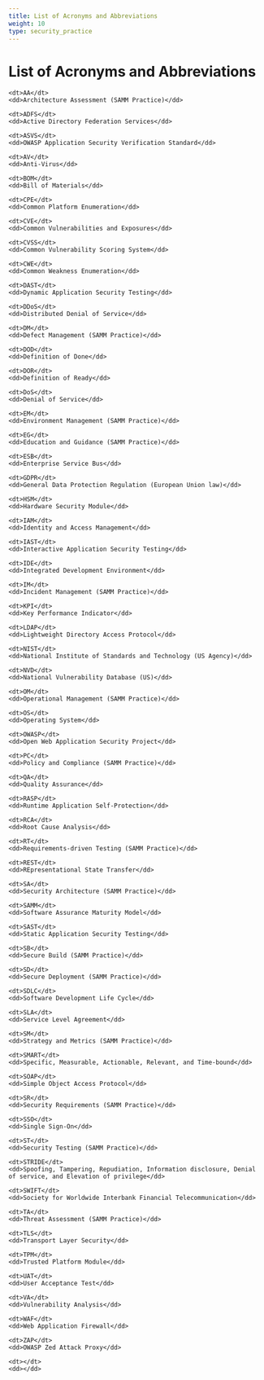 ```yaml
---
title: List of Acronyms and Abbreviations
weight: 10
type: security_practice
---
```

# List of Acronyms and Abbreviations

<dl>

    <dt>AA</dt>
    <dd>Architecture Assessment (SAMM Practice)</dd>

    <dt>ADFS</dt>
    <dd>Active Directory Federation Services</dd>

    <dt>ASVS</dt>
    <dd>OWASP Application Security Verification Standard</dd>

    <dt>AV</dt>
    <dd>Anti-Virus</dd>

    <dt>BOM</dt>
    <dd>Bill of Materials</dd>

    <dt>CPE</dt>
    <dd>Common Platform Enumeration</dd>

    <dt>CVE</dt>
    <dd>Common Vulnerabilities and Exposures</dd>

    <dt>CVSS</dt>
    <dd>Common Vulnerability Scoring System</dd>

    <dt>CWE</dt>
    <dd>Common Weakness Enumeration</dd>

    <dt>DAST</dt>
    <dd>Dynamic Application Security Testing</dd>

    <dt>DDoS</dt>
    <dd>Distributed Denial of Service</dd>

    <dt>DM</dt>
    <dd>Defect Management (SAMM Practice)</dd>

    <dt>DOD</dt>
    <dd>Definition of Done</dd>

    <dt>DOR</dt>
    <dd>Definition of Ready</dd>

    <dt>DoS</dt>
    <dd>Denial of Service</dd>

    <dt>EM</dt>
    <dd>Environment Management (SAMM Practice)</dd>

    <dt>EG</dt>
    <dd>Education and Guidance (SAMM Practice)</dd>
    
    <dt>ESB</dt>
    <dd>Enterprise Service Bus</dd>

    <dt>GDPR</dt>
    <dd>General Data Protection Regulation (European Union law)</dd>

    <dt>HSM</dt>
    <dd>Hardware Security Module</dd>

    <dt>IAM</dt>
    <dd>Identity and Access Management</dd>

    <dt>IAST</dt>
    <dd>Interactive Application Security Testing</dd>

    <dt>IDE</dt>
    <dd>Integrated Development Environment</dd>

    <dt>IM</dt>
    <dd>Incident Management (SAMM Practice)</dd>

    <dt>KPI</dt>
    <dd>Key Performance Indicator</dd>

    <dt>LDAP</dt>
    <dd>Lightweight Directory Access Protocol</dd>

    <dt>NIST</dt>
    <dd>National Institute of Standards and Technology (US Agency)</dd>

    <dt>NVD</dt>
    <dd>National Vulnerability Database (US)</dd>

    <dt>OM</dt>
    <dd>Operational Management (SAMM Practice)</dd>

    <dt>OS</dt>
    <dd>Operating System</dd>

    <dt>OWASP</dt>
    <dd>Open Web Application Security Project</dd>

    <dt>PC</dt>
    <dd>Policy and Compliance (SAMM Practice)</dd>

    <dt>QA</dt>
    <dd>Quality Assurance</dd>

    <dt>RASP</dt>
    <dd>Runtime Application Self-Protection</dd>

    <dt>RCA</dt>
    <dd>Root Cause Analysis</dd>

    <dt>RT</dt>
    <dd>Requirements-driven Testing (SAMM Practice)</dd>

    <dt>REST</dt>
    <dd>REpresentational State Transfer</dd>

    <dt>SA</dt>
    <dd>Security Architecture (SAMM Practice)</dd>

    <dt>SAMM</dt>
    <dd>Software Assurance Maturity Model</dd>

    <dt>SAST</dt>
    <dd>Static Application Security Testing</dd>

    <dt>SB</dt>
    <dd>Secure Build (SAMM Practice)</dd>

    <dt>SD</dt>
    <dd>Secure Deployment (SAMM Practice)</dd>

    <dt>SDLC</dt>
    <dd>Software Development Life Cycle</dd>

    <dt>SLA</dt>
    <dd>Service Level Agreement</dd>

    <dt>SM</dt>
    <dd>Strategy and Metrics (SAMM Practice)</dd>

    <dt>SMART</dt>
    <dd>Specific, Measurable, Actionable, Relevant, and Time-bound</dd>
    
    <dt>SOAP</dt>
    <dd>Simple Object Access Protocol</dd>

    <dt>SR</dt>
    <dd>Security Requirements (SAMM Practice)</dd>

    <dt>SSO</dt>
    <dd>Single Sign-On</dd>

    <dt>ST</dt>
    <dd>Security Testing (SAMM Practice)</dd>

    <dt>STRIDE</dt>
    <dd>Spoofing, Tampering, Repudiation, Information disclosure, Denial of service, and Elevation of privilege</dd>

    <dt>SWIFT</dt>
    <dd>Society for Worldwide Interbank Financial Telecommunication</dd>
    
    <dt>TA</dt>
    <dd>Threat Assessment (SAMM Practice)</dd>

    <dt>TLS</dt>
    <dd>Transport Layer Security</dd>

    <dt>TPM</dt>
    <dd>Trusted Platform Module</dd>

    <dt>UAT</dt>
    <dd>User Acceptance Test</dd>

    <dt>VA</dt>
    <dd>Vulnerability Analysis</dd>

    <dt>WAF</dt>
    <dd>Web Application Firewall</dd>

    <dt>ZAP</dt>
    <dd>OWASP Zed Attack Proxy</dd>

    <dt></dt>
    <dd></dd>

</dl>
